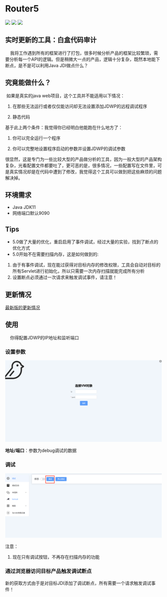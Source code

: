 # Router5

![](https://camo.githubusercontent.com/5e63684235558188b21b1bf830c45db86b45f570236d10f03a80172f9aac614d/68747470733a2f2f63646e2e6e6c61726b2e636f6d2f79757175652f302f323032322f7376672f313539393937392f313636313233323537383937302d38383539393738662d343732372d343636622d616232652d3162383635376561336163322e737667)
![](https://img.shields.io/badge/vue-3-green)
![](https://img.shields.io/badge/springboot-2-green)

## 实时更新的工具：白盒代码审计

    我将工作遇到所有的框架进行了打包，很多时候分析产品的框架比较繁琐，需要分析每一个API的逻辑。但是稍微大一点的产品，逻辑十分复杂，既然本地能下断点，是不是可以利用Java JDI做点什么？

## 究竟能做什么？

 如果是真实的java web项目，这个工具并不能适用以下情况：

1. 在那些无法运行或者仅仅能访问却无法设置添加JDWP的远程调试程序

2. 静态代码

基于此上两个条件：我觉得你已经明白他能跑在什么地方了：

1. 你可以完全运行一个程序

2. 你可以完整地设置程序启动的参数并设置JDWP的调试参数

很显然，这是专门为一些比较大型的产品做分析的工具，因为一般大型的产品架构复杂，光看配置文件都要吐了，更可恶的是，很多情况，一些配置写在文件里，可是真实情况却是在代码中遭到了修改，我觉得这个工具可以做到把这些麻烦的问题解决掉。

## 环境需求

+ Java JDK11
+ 网络端口默认9090

## Tips

+ 5.0做了大量的优化，重启启用了事件调试，经过大量的实验，找到了断点的优化方式
+ 5.0开始不在需要扫描内存，这是如何做到的:
1. 由于有事件调试，现在能过获得对目标内存的修改权限，工具会自动对目标的所有Servlet进行初始化，所以只需要一次内存扫描就能完成所有分析
2. 设置断点必须通过一次请求来触发调试事件，请注意！

## 更新情况

[最新版的更新情况](./UPDATE.md)


## 使用

    你得配置JDWP的IP地址和监听端口

### 设置参数

![](img\1.jpg)

**地址/端口**：参数为debug调试的数据

### 调试

![](img/2.jpg)

注意：

1. 现在只有调试按钮，不再存在扫描内存的功能


### 通过浏览器访问目标产品触发调试断点

新的获取方式由于是对目标JDI添加了调试断点，所有需要一个请求触发调试事件！
